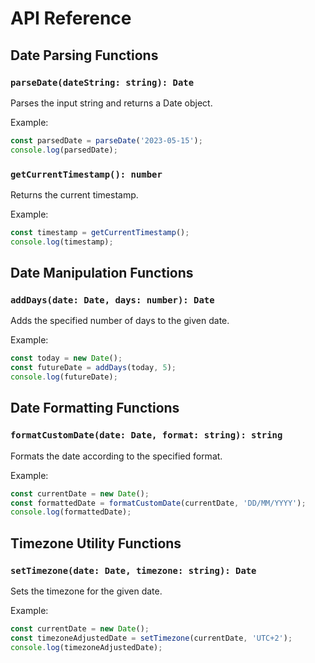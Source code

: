 # API Reference

## Date Parsing Functions

### `parseDate(dateString: string): Date`
Parses the input string and returns a Date object.

Example:
```javascript
const parsedDate = parseDate('2023-05-15');
console.log(parsedDate);
```

### `getCurrentTimestamp(): number`
Returns the current timestamp.

Example:
```javascript
const timestamp = getCurrentTimestamp();
console.log(timestamp);
```

## Date Manipulation Functions

### `addDays(date: Date, days: number): Date`
Adds the specified number of days to the given date.

Example:
```javascript
const today = new Date();
const futureDate = addDays(today, 5);
console.log(futureDate);
```


## Date Formatting Functions

### `formatCustomDate(date: Date, format: string): string`
Formats the date according to the specified format.

Example:
```javascript
const currentDate = new Date();
const formattedDate = formatCustomDate(currentDate, 'DD/MM/YYYY');
console.log(formattedDate);
```

## Timezone Utility Functions

### `setTimezone(date: Date, timezone: string): Date`
Sets the timezone for the given date.

Example:
```javascript
const currentDate = new Date();
const timezoneAdjustedDate = setTimezone(currentDate, 'UTC+2');
console.log(timezoneAdjustedDate);
```
